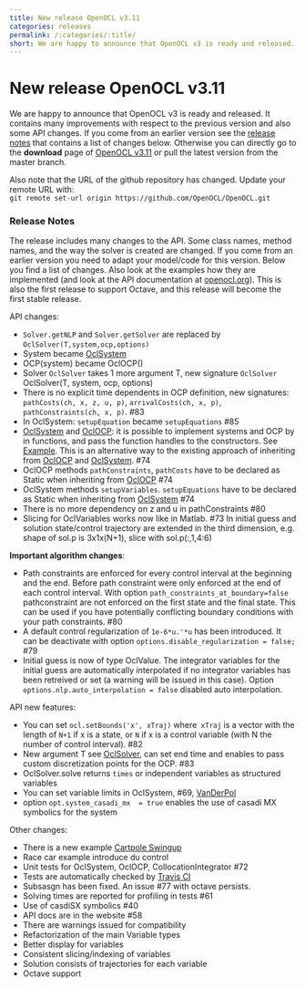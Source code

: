 ```yaml
---
title: New release OpenOCL v3.11
categories: releases
permalink: /:categories/:title/
short: We are happy to announce that OpenOCL v3 is ready and released. It contains many improvements with respect to the previous version and also some API changes. 
---
```


# New release OpenOCL v3.11

We are happy to announce that OpenOCL v3 is ready and released. 
It contains many improvements with respect to the previous version and also some API changes. 
If you come from an earlier version see the [release notes](https://github.com/OpenOCL/OpenOCL/releases/tag/v.3.11) that contains a list of changes below.
Otherwise you can directly go to the **download** page of [OpenOCL v3.11](/get-started/) or pull the latest version from the master branch.

Also note that the URL of the github repository has changed. Update your remote URL with:   
`git remote set-url origin https://github.com/OpenOCL/OpenOCL.git`

### Release Notes
The release includes many changes to the API. Some class names, method names, and the way the solver is created are changed. If you come from an earlier version you need to adapt your model/code for this version. Below you find a list of changes. Also look at the examples how they are implemented (and look at the API documentation at [openocl.org](/)). This is also the first release to support Octave, and this release will become the first stable release. 

API changes:
* `Solver.getNLP` and `Solver.getSolver` are replaced by `OclSolver(T,system,ocp,options)`
* System became [OclSystem](/api-docs/#apiocl_system)
* OCP(system) became OclOCP()
* Solver `OclSolver` takes 1 more argument T, new signature `OclSolver` OclSolver(T, system, ocp, options)
* There is no explicit time dependents in OCP definition, new signatures: `pathCosts(ch, x, z, u, p)`, `arrivalCosts(ch, x, p)`, `pathConstraints(ch, x, p)`.  #83
* In OclSystem: `setupEquation` became `setupEquations` #85 
* [OclSystem](/api-docs/#apiocl_system) and [OclOCP](https://openocl.org/api-docs/#apiocl_ocp): it is possible to implement systems and OCP by in functions, and pass the function handles to the constructors. See [Example](https://github.com/OpenOCL/OpenOCL/blob/master/Examples/01VanDerPol/mainVanDerPol.m). This is an alternative way to the existing approach of inheriting from  [OclOCP](/api-docs/#apiocl_ocp) and [OclSystem](/api-docs/#apiocl_system). #74 
* OclOCP methods `pathConstraints`, `pathCosts` have to be declared as Static when inheriting from  [OclOCP](/api-docs/#apiocl_ocp) #74 
* OclSystem methods `setupVariables`. `setupEquations` have to be declared as Static when inheriting from [OclSystem](https://openocl.org/api-docs/#apiocl_system) #74 
* There is no more dependency on z and u in pathConstraints #80
* Slicing for OclVariables works now like in Matlab. #73 In initial guess and solution state/control trajectory are extended in the third dimension, e.g. shape of sol.p is 3x1x(N+1), slice with sol.p(:,1,4:6)

**Important algorithm changes**:
* Path constraints are enforced for every control interval at the beginning and the end. Before path constraint were only enforced at the end of each control interval. With option `path_constraints_at_boundary=false` pathconstraint are not enforced on the first state and the final state. This can be used if you have potentially conflicting boundary conditions with your path constraints. #80
* A default control regularization of `1e-6*u.'*u` has been introduced. It can be deactivate with option `options.disable_regularization = false;` #79 
* Initial guess is now of type OclValue. The integrator variables for the initial guess are automatically interpolated if no integrator variables has been retreived or set (a warning will be issued in this case). Option `options.nlp.auto_interpolation = false` disabled auto interpolation. 

API new features:
* You can set `ocl.setBounds('x', xTraj)` where` xTraj` is a vector with the length of `N+1` if x is a state, or `N` if x is a control variable (with N the number of control interval). #82 
* New argument T see [OclSolver](/api-docs/#apiocl_solver), can set end time and enables to pass custom discretization points for the OCP. #83 
* OclSolver.solve returns `times` or independent variables as structured variables
* You can set variable limits in OclSystem, #69, [VanDerPol](https://github.com/OpenOCL/OpenOCL/blob/master/Examples/01VanDerPol/mainVanDerPol.m)
* option `opt.system_casadi_mx  = true` enables the use of casadi MX symbolics for the system

Other changes:
* There is a new example [Cartpole Swingup](https://github.com/OpenOCL/OpenOCL/tree/master/Examples/05CartPole)
* Race car example introduce du control
* Unit tests for OclSystem, OclOCP, CollocationIntegrator #72
* Tests are automatically checked by [Travis CI](https://travis-ci.org/OpenOCL/OpenOCL)
* Subsasgn has been fixed. An issue #77 with octave persists.
* Solving times are reported for profiling in tests #61
* Use of casdiSX symbolics #40 
* API docs are in the website #58
* There are warnings issued for compatibility
* Refactorization of the main Variable types
* Better display for variables
* Consistent slicing/indexing of variables
* Solution consists of trajectories for each variable 
* Octave support
